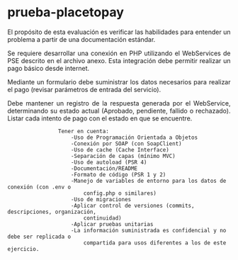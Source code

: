 # prueba-placetopay
<p align="justify">
                        El propósito de esta evaluación es verificar las habilidades para entender un
                        problema a partir de una documentación estándar.
                    </p>
                    <p align="justify"> 
                        Se requiere desarrollar una conexión en PHP utilizando el WebServices de PSE
                        descrito en el archivo anexo. Esta integración debe permitir realizar un pago básico
                        desde internet.
                    </p>
                    <p align="justify"> 
                        Mediante un formulario debe suministrar los datos necesarios para realizar el pago
                        (revisar parámetros de entrada del servicio). 
                    </p>
                    <p align="justify"> 
                        Debe mantener un registro de la
                        respuesta generada por el WebService, determinando su estado actual (Aprobado,
                        pendiente, fallido o rechazado). Listar cada intento de pago con el estado en que se
                        encuentre.
                    </p>

                    
                    Tener en cuenta:
                        -Uso de Programación Orientada a Objetos
                        -Conexión por SOAP (con SoapClient)
                        -Uso de cache (Cache Interface)
                        -Separación de capas (mínimo MVC)
                        -Uso de autoload (PSR 4)
                        -Documentación/README
                        -Formato de código (PSR 1 y 2)
                        -Manejo de variables de entorno para los datos de conexión (con .env o
                            config.php o similares)
                        -Uso de migraciones
                        -Aplicar control de versiones (commits, descripciones, organización,
                            continuidad)
                        -Aplicar pruebas unitarias
                        -La información suministrada es confidencial y no debe ser replicada o
                            compartida para usos diferentes a los de este ejercicio.
                   
